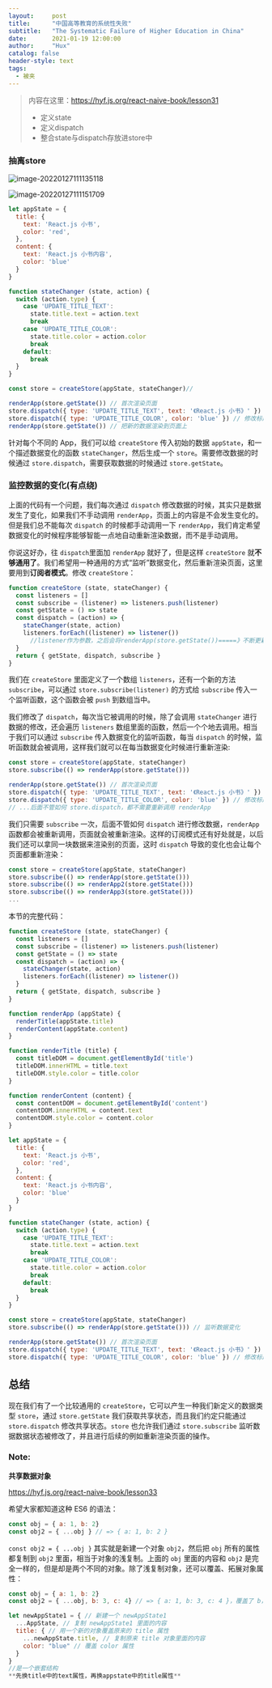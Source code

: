 ```yaml
---
layout:     post
title:      "中国高等教育的系统性失败"
subtitle:   "The Systematic Failure of Higher Education in China"
date:       2021-01-19 12:00:00
author:     "Hux"
catalog: false
header-style: text
tags:
  - 被夹
---
```

> 内容在这里：https://hyf.js.org/react-naive-book/lesson31
>
> - 定义state
> - 定义dispatch
> - 整合state与dispatch存放进store中

### 抽离store

![image-20220127111135118](https://gitee.com/kaixinjiuwanshi/imagebed/raw/master/https://gitee.com/kaixinjiuwanshi/imagebed/image-20220127111135118.png)

![image-20220127111151709](https://gitee.com/kaixinjiuwanshi/imagebed/raw/master/https://gitee.com/kaixinjiuwanshi/imagebed/image-20220127111151709.png)

```js
let appState = {
  title: {
    text: 'React.js 小书',
    color: 'red',
  },
  content: {
    text: 'React.js 小书内容',
    color: 'blue'
  }
}

function stateChanger (state, action) {
  switch (action.type) {
    case 'UPDATE_TITLE_TEXT':
      state.title.text = action.text
      break
    case 'UPDATE_TITLE_COLOR':
      state.title.color = action.color
      break
    default:
      break
  }
}

const store = createStore(appState, stateChanger)//

renderApp(store.getState()) // 首次渲染页面
store.dispatch({ type: 'UPDATE_TITLE_TEXT', text: '《React.js 小书》' }) // 修改标题文本
store.dispatch({ type: 'UPDATE_TITLE_COLOR', color: 'blue' }) // 修改标题颜色
renderApp(store.getState()) // 把新的数据渲染到页面上
```

针对每个不同的 App，我们可以给 `createStore` 传入初始的数据 `appState`，和一个描述数据变化的函数 `stateChanger`，然后生成一个 `store`。需要修改数据的时候通过 `store.dispatch`，需要获取数据的时候通过 `store.getState`。

### 监控数据的变化(有点绕)

上面的代码有一个问题，我们每次通过 `dispatch` 修改数据的时候，其实只是数据发生了变化，如果我们不手动调用 `renderApp`，页面上的内容是不会发生变化的。但是我们总不能每次 `dispatch` 的时候都手动调用一下 `renderApp`，我们肯定希望数据变化的时候程序能够智能一点地自动重新渲染数据，而不是手动调用。

你说这好办，往 `dispatch`里面加 `renderApp` 就好了，但是这样 `createStore` 就**不够通用了**。我们希望用一种通用的方式“监听”数据变化，然后重新渲染页面，这里要用到**订阅者模式**。修改 `createStore`：

```js
function createStore (state, stateChanger) {
  const listeners = []
  const subscribe = (listener) => listeners.push(listener)
  const getState = () => state
  const dispatch = (action) => {
    stateChanger(state, action)
    listeners.forEach((listener) => listener())
      //listener作为参数，之后会将renderApp(store.getState())=====》不断更新新的state数据到renderApp中让页面渲染出来=====renderApp(store.getState())作为实参传递给listener
  }
  return { getState, dispatch, subscribe }
}
```

我们在 `createStore` 里面定义了一个数组 `listeners`，还有一个新的方法 `subscribe`，可以通过 `store.subscribe(listener)` 的方式给 `subscribe` 传入一个监听函数，这个函数会被 `push` 到数组当中。

我们修改了 `dispatch`，每次当它被调用的时候，除了会调用 `stateChanger` 进行数据的修改，还会遍历 `listeners` 数组里面的函数，然后一个个地去调用。相当于我们可以通过 `subscribe` 传入数据变化的监听函数，每当 `dispatch` 的时候，监听函数就会被调用，这样我们就可以在每当数据变化时候进行重新渲染:

```js
const store = createStore(appState, stateChanger)
store.subscribe(() => renderApp(store.getState()))

renderApp(store.getState()) // 首次渲染页面
store.dispatch({ type: 'UPDATE_TITLE_TEXT', text: '《React.js 小书》' }) // 修改标题文本
store.dispatch({ type: 'UPDATE_TITLE_COLOR', color: 'blue' }) // 修改标题颜色
// ...后面不管如何 store.dispatch，都不需要重新调用 renderApp
```

我们只需要 `subscribe` 一次，后面不管如何 `dispatch` 进行修改数据，`renderApp` 函数都会被重新调用，页面就会被重新渲染。这样的订阅模式还有好处就是，以后我们还可以拿同一块数据来渲染别的页面，这时 `dispatch` 导致的变化也会让每个页面都重新渲染：

```js
const store = createStore(appState, stateChanger)
store.subscribe(() => renderApp(store.getState()))
store.subscribe(() => renderApp2(store.getState()))
store.subscribe(() => renderApp3(store.getState()))
...
```

本节的完整代码：

```js
function createStore (state, stateChanger) {
  const listeners = []
  const subscribe = (listener) => listeners.push(listener)
  const getState = () => state
  const dispatch = (action) => {
    stateChanger(state, action)
    listeners.forEach((listener) => listener())
  }
  return { getState, dispatch, subscribe }
}

function renderApp (appState) {
  renderTitle(appState.title)
  renderContent(appState.content)
}

function renderTitle (title) {
  const titleDOM = document.getElementById('title')
  titleDOM.innerHTML = title.text
  titleDOM.style.color = title.color
}

function renderContent (content) {
  const contentDOM = document.getElementById('content')
  contentDOM.innerHTML = content.text
  contentDOM.style.color = content.color
}

let appState = {
  title: {
    text: 'React.js 小书',
    color: 'red',
  },
  content: {
    text: 'React.js 小书内容',
    color: 'blue'
  }
}

function stateChanger (state, action) {
  switch (action.type) {
    case 'UPDATE_TITLE_TEXT':
      state.title.text = action.text
      break
    case 'UPDATE_TITLE_COLOR':
      state.title.color = action.color
      break
    default:
      break
  }
}

const store = createStore(appState, stateChanger)
store.subscribe(() => renderApp(store.getState())) // 监听数据变化

renderApp(store.getState()) // 首次渲染页面
store.dispatch({ type: 'UPDATE_TITLE_TEXT', text: '《React.js 小书》' }) // 修改标题文本
store.dispatch({ type: 'UPDATE_TITLE_COLOR', color: 'blue' }) // 修改标题颜色
```

## 总结

现在我们有了一个比较通用的 `createStore`，它可以产生一种我们新定义的数据类型 `store`，通过 `store.getState` 我们获取共享状态，而且我们约定只能通过 `store.dispatch` 修改共享状态。`store` 也允许我们通过 `store.subscribe` 监听数据数据状态被修改了，并且进行后续的例如重新渲染页面的操作。

### Note:



**共享数据对象**

https://hyf.js.org/react-naive-book/lesson33

希望大家都知道这种 ES6 的语法：

```js
const obj = { a: 1, b: 2}
const obj2 = { ...obj } // => { a: 1, b: 2 }
```

`const obj2 = { ...obj }` 其实就是新建一个对象 `obj2`，然后把 `obj` 所有的属性都复制到 `obj2` 里面，相当于对象的浅复制。上面的 `obj` 里面的内容和 `obj2` 是完全一样的，但是却是两个不同的对象。除了浅复制对象，还可以覆盖、拓展对象属性：

```js
const obj = { a: 1, b: 2}
const obj2 = { ...obj, b: 3, c: 4} // => { a: 1, b: 3, c: 4 }，覆盖了 b，新增了 
```

```js
let newAppState1 = { // 新建一个 newAppState1
  ...AppState, // 复制 newAppState1 里面的内容
  title: { // 用一个新的对象覆盖原来的 title 属性
    ...newAppState.title, // 复制原来 title 对象里面的内容
    color: "blue" // 覆盖 color 属性
  }
}
//是一个嵌套结构
**先换title中的text属性，再换appstate中的title属性**
```



